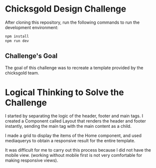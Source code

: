 # Chicksgold Design Challenge

After cloning this repository, run the following commands to run the development environment:
```sh
npm install
npm run dev
```

## Challenge's Goal
The goal of this challenge was to recreate a template provided by the chicksgold team.

# Logical Thinking to Solve the Challenge

I started by separating the logic of the header, footer and main tags.
I created a Component called Layout that renders the header and footer instantly, sending the main tag with the main content as a child.

I made a grid to display the items of the Home component, and used mediaquerys to obtain a responsive result for the entire template.

It was difficult for me to carry out this process because I did not have the mobile view. (working without mobile first is not very comfortable for making responsive views).
